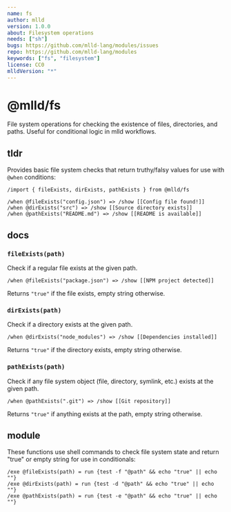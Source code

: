 ```yaml
---
name: fs
author: mlld
version: 1.0.0
about: Filesystem operations
needs: ["sh"]
bugs: https://github.com/mlld-lang/modules/issues
repo: https://github.com/mlld-lang/modules
keywords: ["fs", "filesystem"]
license: CC0
mlldVersion: "*"
---
```


# @mlld/fs

File system operations for checking the existence of files, directories, and paths. Useful for conditional logic in mlld workflows.

## tldr

Provides basic file system checks that return truthy/falsy values for use with `@when` conditions:

```mlld
/import { fileExists, dirExists, pathExists } from @mlld/fs

/when @fileExists("config.json") => /show [[Config file found!]]
/when @dirExists("src") => /show [[Source directory exists]]
/when @pathExists("README.md") => /show [[README is available]]
```

## docs

### `fileExists(path)`

Check if a regular file exists at the given path.

```mlld
/when @fileExists("package.json") => /show [[NPM project detected]]
```

Returns `"true"` if the file exists, empty string otherwise.

### `dirExists(path)`

Check if a directory exists at the given path.

```mlld
/when @dirExists("node_modules") => /show [[Dependencies installed]]
```

Returns `"true"` if the directory exists, empty string otherwise.

### `pathExists(path)`

Check if any file system object (file, directory, symlink, etc.) exists at the given path.

```mlld
/when @pathExists(".git") => /show [[Git repository]]
```

Returns `"true"` if anything exists at the path, empty string otherwise.

## module

These functions use shell commands to check file system state and return "true" or empty string for use in conditionals:

```mlld-run
/exe @fileExists(path) = run {test -f "@path" && echo "true" || echo ""}
/exe @dirExists(path) = run {test -d "@path" && echo "true" || echo ""}
/exe @pathExists(path) = run {test -e "@path" && echo "true" || echo ""}
```

